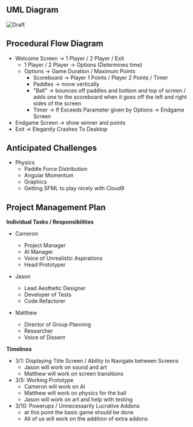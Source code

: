 ## UML Diagram
![Draft](https://preview.c9users.io/mamatt/cptr142_group_project/cptr142_group_project/StarWarsPong.png?_c9_id=livepreview0&_c9_host=https://ide.c9.io)

## Procedural Flow Diagram
* Welcome Screen -> 1 Player / 2 Player / Exit
    * 1 Player / 2 Player -> Options (Determines time)
    * Options -> Game Duration / Maximum Points
        * Scoreboard -> Player 1 Points / Player 2 Points / Timer
        * Paddles -> move vertically 
        * "Ball" -> bounces off paddles and bottom and top of screen / adds one to the scoreboard when it goes off the left and right sides of the screen
        * Timer -> If Exceeds Parameter given by Options -> Endgame Screen
* Endgame Screen -> show winner and points
* Exit -> Elegantly Crashes To Desktop

## Anticipated Challenges
* Physics
    * Paddle Force Distribution
    * Angular Momentum
    * Graphics
    * Getting SFML to play nicely with Cloud9

## Project Management Plan

__Individual Tasks / Responsibilities__

* Cameron
    * Project Manager
    * AI Manager
    * Voice of Unrealistic Aspirations
    * Head Prototyper

* Jason
    * Lead Aesthetic Designer
    * Developer of Tests
    * Code Refactorer

* Matthew
    * Director of Group Planning
    * Researcher
    * Voice of Dissent

__Timelines__

* 3/1: Displaying Title Screen / Ability to Navigate between Screens
    * Jason will work on sound and art 
    * Matthew will work on screen transitions
* 3/5: Working Prototype
    * Cameron will work on AI 
    * Matthew will work on physics for the ball
    * Jason will work on art and help with testing 
* 3/10: Powerups / Unnecessarily Lucrative Addons
    * at this point the basic game should be done
    * All of us will work on the addition of extra addons
